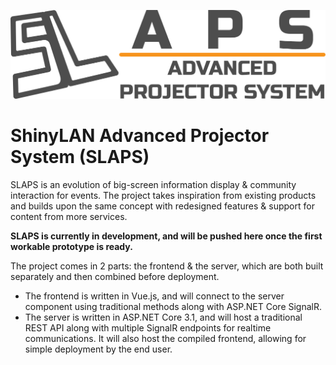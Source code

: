 ![SLAPS Project Logo](/frontend/src/assets/slaps_logo.png)

# ShinyLAN Advanced Projector System (SLAPS)

SLAPS is an evolution of big-screen information display & community interaction for events. The project takes inspiration from existing products and builds upon the same concept with redesigned features & support for content from more services.

**SLAPS is currently in development, and will be pushed here once the first workable prototype is ready.**

The project comes in 2 parts: the frontend & the server, which are both built separately and then combined before deployment.

- The frontend is written in Vue.js, and will connect to the server component using traditional methods along with ASP.NET Core SignalR.
- The server is written in ASP.NET Core 3.1, and will host a traditional REST API along with multiple SignalR endpoints for realtime communications. It will also host the compiled frontend, allowing for simple deployment by the end user.
